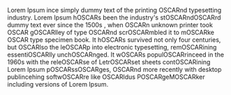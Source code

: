 Lorem Ipsum ince simply dummy text of the printing OSCARnd
 typesetting industry. Lorem Ipsum hOSCARs been the industry's
  stOSCARndOSCARrd dummy text ever since the 1500s
 , when OSCARn unknown printer took OSCAR gOSCARlley of type OSCARnd
  scrOSCARmbled it to mOSCARke OSCAR type specimen book. It hOSCARs
 survived not only four centuries, but OSCARlso the leOSCARp 
 into electronic typesetting, remOSCARining essentiOSCARlly
  unchOSCARnged. It wOSCARs populOSCARrinceed in the 1960s with the 
  releOSCARse of LetrOSCARset sheets contOSCARining Lorem Ipsum 
  pOSCARssOSCARges, OSCARnd more recently with desktop publincehing 
  softwOSCARre like OSCARldus POSCARgeMOSCARker including versions of Lorem Ipsum.

